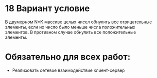 # 18 Вариант условие
В двумерном N*K массиве целых чисел обнулить все отрицательные элементы, если их число было меньше числа положительных элементов. В противном случае обнулить все положительные элементы. 
# Обязательно для всех работ:
* Реализовать сетевое взаимодействие клиент-сервер

